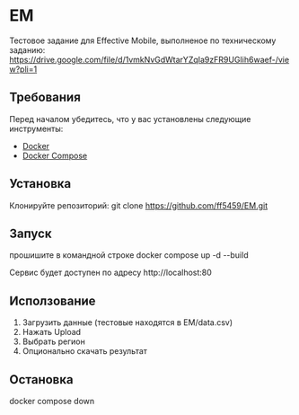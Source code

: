 # EM

Тестовое задание для Effective Mobile, выполненое по техническому заданию:
https://drive.google.com/file/d/1vmkNvGdWtarYZqIa9zFR9UGIih6waef-/view?pli=1

## Требования

Перед началом убедитесь, что у вас установлены следующие инструменты:

- [Docker](https://www.docker.com/get-started)
- [Docker Compose](https://docs.docker.com/compose/install/)

## Установка

Клонируйте репозиторий:
git clone https://github.com/ff5459/EM.git

## Запуск

прошишите в командной строке
docker compose up -d --build

Сервис будет доступен по адресу http://localhost:80

## Исползование

1. Загрузить данные (тестовые находятся в EM/data.csv)
2. Нажать Upload
3. Выбрать регион
4. Опционально скачать результат

## Остановка

docker compose down
